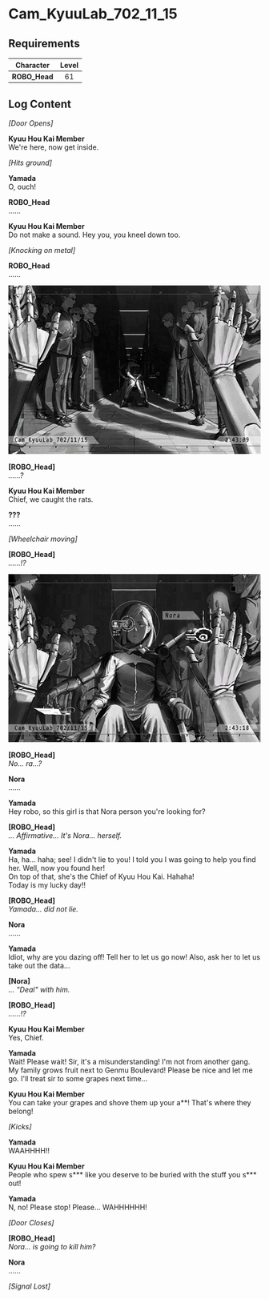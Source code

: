 # Cam_KyuuLab_702_11_15
## Requirements
|  Character  |Level|
|-------------|:---:|
|**ROBO_Head**| 61  |

## Log Content
*\[Door Opens\]*

**Kyuu Hou Kai Member**<br>
We're here, now get inside.

*\[Hits ground\]*

**Yamada**<br>
O, ouch!

**ROBO_Head**<br>
......

**Kyuu Hou Kai Member**<br>
Do not make a sound. Hey you, you kneel down too.

*\[Knocking on metal\]*

**ROBO_Head**<br>
......

![ros2002.png](./attachments/ros2002.png)

**[ROBO_Head]**<br>
*......?*

**Kyuu Hou Kai Member**<br>
Chief, we caught the rats.

**???**<br>
......

*\[Wheelchair moving\]*

**[ROBO_Head]**<br>
*......!?*

![ros2003.png](./attachments/ros2003.png)

**[ROBO_Head]**<br>
*No... ra...?*

**Nora**<br>
......

**Yamada**<br>
Hey robo, so this girl is that Nora person you're looking for?

**[ROBO_Head]**<br>
*... Affirmative... It's Nora... herself.*

**Yamada**<br>
Ha, ha... haha; see! I didn't lie to you! I told you I was going to help you find her. Well, now you found her! <br>
On top of that, she's the Chief of Kyuu Hou Kai. Hahaha!<br>
Today is my lucky day!!

**[ROBO_Head]**<br>
*Yamada... did not lie.*

**Nora**<br>
......

**Yamada**<br>
Idiot, why are you dazing off! Tell her to let us go now! Also, ask her to let us take out the data...

**[Nora]**<br>
*... "Deal" with him.*

**[ROBO_Head]**<br>
*......!?*

**Kyuu Hou Kai Member**<br>
Yes, Chief.

**Yamada**<br>
Wait! Please wait! Sir, it's a misunderstanding! I'm not from another gang. My family grows fruit next to Genmu Boulevard! Please be nice and let me go. I'll treat sir to some grapes next time...

**Kyuu Hou Kai Member**<br>
You can take your grapes and shove them up your a\*\*! That's where they belong!

*\[Kicks\]*

**Yamada**<br>
WAAHHHH!!

**Kyuu Hou Kai Member**<br>
People who spew s\*\*\* like you deserve to be buried with the stuff you s\*\*\* out!

**Yamada**<br>
N, no! Please stop! Please... WAHHHHHH!

*\[Door Closes\]*

**[ROBO_Head]**<br>
*Nora... is going to kill him?*

**Nora**<br>
......

*[Signal Lost]*
